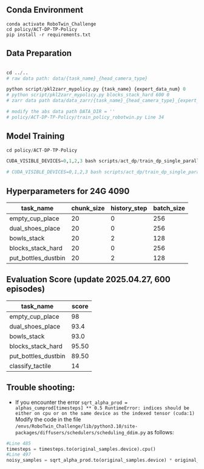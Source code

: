 ## Conda Environment
```
conda activate RoboTwin_Challenge 
cd policy/ACT-DP-TP-Policy
pip install -r requirements.txt
```
## Data Preparation
```python

cd ../..
# raw data path: data/{task_name}_{head_camera_type}

python script/pkl2zarr_mypolicy.py {task_name} {expert_data_num} 0 
# python script/pkl2zarr_mypolicy.py blocks_stack_hard 600 0
# zarr data path data/data_zarr/{task_name}_{head_camera_type}_{expert_data_num}.zarr

# modify the abs data path DATA_DIR = ''
# policy/ACT-DP-TP-Policy/train_policy_robotwin.py Line 34 

```

## Model Training
```python
cd policy/ACT-DP-TP-Policy

CUDA_VISIBLE_DEVICES=0,1,2,3 bash scripts/act_dp/train_dp_single_parallel.sh {task_name} {num_episodes} {chunk_size} {history_step} {batch_size}

# CUDA_VISIBLE_DEVICES=0,1,2,3 bash scripts/act_dp/train_dp_single_parallel.sh blocks_stack_hard 600 20 0 256
```
## Hyperparameters for 24G 4090

| task_name | chunk_size | history_step | batch_size |
|-----------|------------|--------------|------------|
| empty_cup_place    | 20     | 0        | 256   |
| dual_shoes_place    | 20     | 0        | 256   |
| bowls_stack    | 20      | 2        | 128     |
| blocks_stack_hard    | 20     | 0        | 256   |
| put_bottles_dustbin    | 20     | 2        | 128   |

## Evaluation Score (update 2025.04.27, 600 episodes)

| task_name | score | 
|-----------|------------|
| empty_cup_place    | 98     | 
| dual_shoes_place    | 93.4     | 
| bowls_stack    | 93.0      |  
| blocks_stack_hard    | 95.50     | 
| put_bottles_dustbin | 89.50     | 
|classify_tactile| 14|

## Trouble shooting:
- If you encounter the error `sqrt_alpha_prod = alphas_cumprod[timesteps] ** 0.5
RuntimeError: indices should be either on cpu or on the same device as the indexed tensor (cuda:1) `
Modify the code in the file `/envs/RoboTwin_Challenge/lib/python3.10/site-packages/diffusers/schedulers/scheduling_ddim.py` as follows:
```python
#Line 485
timesteps = timesteps.to(original_samples.device).cpu()
#Line 497
noisy_samples = sqrt_alpha_prod.to(original_samples.device) * original_samples + sqrt_one_minus_alpha_prod.to(original_samples.device) * noise
```